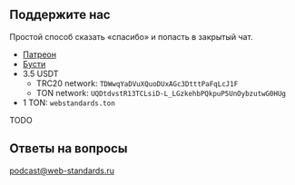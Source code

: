 ## Поддержите нас

Простой способ сказать «спасибо» и попасть в закрытый чат.

- [Патреон](https://www.patreon.com/webstandards_ru)
- [Бусти](https://boosty.to/webstandards_ru)
- 3.5 USDT
  - TRC20 network: `TDWwqYaDVuXQuoDUxAGc3DtttPaFqLcJ1F`
  - TON network: `UQDtdvstR13TCLsiD-L_LGzkehbPQkpuP5UnOybzutwG0HUg`
- 1 TON: `webstandards.ton`

TODO

## Ответы на вопросы

[podcast@web-standards.ru](mailto:podcast@web-standards.ru)

